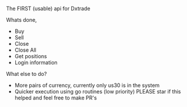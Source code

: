 The FIRST (usable) api for Dxtrade

Whats done,
  * Buy
  * Sell
  * Close
  * Close All
  * Get positions
  * Login information
    
What else to do?
  * More pairs of currency, currently only us30 is in the system
  * Quicker execution using go routines (low priority)
PLEASE star if this helped and feel free to make PR's 
